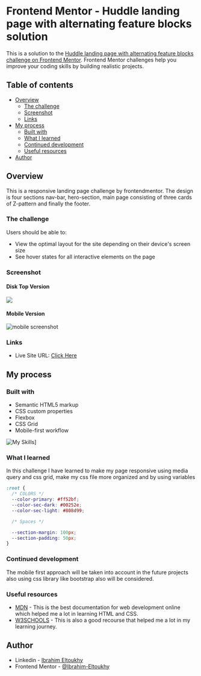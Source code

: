 # Frontend Mentor - Huddle landing page with alternating feature blocks solution

This is a solution to the [Huddle landing page with alternating feature blocks challenge on Frontend Mentor](https://www.frontendmentor.io/challenges/huddle-landing-page-with-alternating-feature-blocks-5ca5f5981e82137ec91a5100). Frontend Mentor challenges help you improve your coding skills by building realistic projects. 

## Table of contents

- [Overview](#overview)
  - [The challenge](#the-challenge)
  - [Screenshot](#screenshot)
  - [Links](#links)
- [My process](#my-process)
  - [Built with](#built-with)
  - [What I learned](#what-i-learned)
  - [Continued development](#continued-development)
  - [Useful resources](#useful-resources)
- [Author](#author)




## Overview
  This is a responsive landing page challenge by frontendmentor.
  The design is four sections nav-bar, hero-section, main page consisting of three cards of Z-pattern and finally the footer.
### The challenge

Users should be able to:

- View the optimal layout for the site depending on their device's screen size
- See hover states for all interactive elements on the page

### Screenshot
#### Disk Top Version
![](./images/hlp-screen-shot.png)

#### Mobile Version
![mobile screenshot](./images/hlp-mobile-screen-shot.png)


### Links

- Live Site URL: [Click Here](https://ibrahim-eltoukhy.github.io/hlp/)

## My process

### Built with

- Semantic HTML5 markup
- CSS custom properties
- Flexbox
- CSS Grid
- Mobile-first workflow

![My Skills](https://skillicons.dev/icons?i=html,css)]
### What I learned

In this challenge I have learned to make my page responsive using media query and css grid, make my css file more organized and by using variables  


```css
:root {
  /* COLORS */
  --color-primary: #ff52bf;
  --color-sec-dark: #00252e;
  --color-sec-light: #808d99;

  /* Spaces */

  --section-margin: 100px;
  --section-padding: 50px;
}
```


### Continued development

The mobile first approach will be taken into account in the future projects also using css library like bootstrap also will be considered. 

### Useful resources

- [MDN](https://developer.mozilla.org/en-US/) - This is the best documentation for web development online which helped me a lot in learning HTML and CSS.
- [W3SCHOOLS](https://www.w3schools.com/) - This is also a good recourse that helped me a lot in my learning journey.


## Author

- Linkedin - [Ibrahim Eltoukhy](https://www.linkedin.com/in/ibrahim-el-tokhy/)
- Frontend Mentor - [@Ibrahim-Eltoukhy](https://www.frontendmentor.io/profile/Ibrahim-Eltoukhy)
